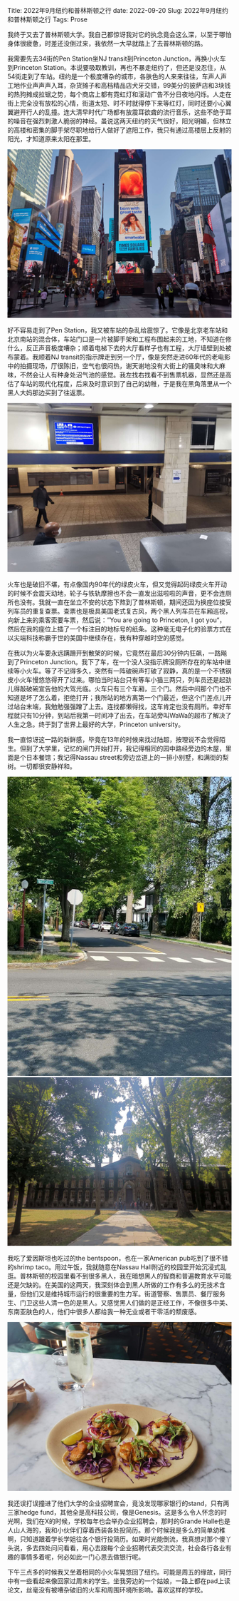 Title: 2022年9月纽约和普林斯顿之行
date: 2022-09-20
Slug: 2022年9月纽约和普林斯顿之行
Tags: Prose


我终于又去了普林斯顿大学。我自己都惊讶我对它的执念竟会这么深，以至于哪怕身体很疲惫，时差还没倒过来，我依然一大早就踏上了去普林斯顿的路。

我需要先去34街的Pen Station坐NJ transit到Princeton Junction，再换小火车到Princeton Station。本说要吸取教训，再也不暴走纽约了，但还是没忍住，从54街走到了车站。纽约是一个极度嘈杂的城市，各肤色的人来来往往，车声人声工地作业声声声入耳，杂货摊子和高档精品店犬牙交错，99美分的披萨店和3块钱的热狗摊成拉锯之势，每个商店上都有霓虹灯和滚动广告不分日夜地闪烁。人走在街上完全没有放松的心情，街道太短、时不时就得停下来等红灯，同时还要小心翼翼避开行人的乱撞。连大清早时代广场都有放震耳欲聋的流行音乐，这些不绝于耳的噪音在强烈刺激人脆弱的神经。虽说这两天纽约的天气很好，阳光明媚，但林立的高楼和密集的脚手架尽职地给行人做好了遮阳工作，我只有通过高楼层上反射的阳光，才知道原来太阳在那里。

![纽约街道](/images/202209纽约街道.jpeg)


好不容易走到了Pen Station，我又被车站的杂乱给震惊了。它像是北京老车站和北京南站的混合体，车站门口是一片被脚手架和工程布围起来的工地，不知道在修什么，反正声音极度嘈杂；顺着电梯下去的大厅看样子也有工程，大厅墙壁到处被布蒙着。我顺着NJ transit的指示牌走到另一个厅，像是突然走进60年代的老电影中的拍摄现场，厅很陈旧，空气也很闷热，谢天谢地没有大街上的骚臭味和大麻味，不然会让人有种身处沼气池的感觉。我左找右找看不到售票机器，显然还是高估了车站的现代化程度，后来及时意识到了自己的幼稚，于是我在黑角落里从一个黑人大妈那边买到了往返票。

![纽约车站](/images/202209纽约车站.jpeg)

火车也是破旧不堪，有点像国内90年代的绿皮火车，但又觉得起码绿皮火车开动的时候不会震天动地，轮子与铁轨摩擦也不会一直发出滋啦啦的声音，更不会连厕所也没有。我就一直在坐立不安的状态下熬到了普林斯顿，期间还因为换座位接受列车员的重复查票。查票也是极具美国老式复古风，两个黑人列车员在车厢巡视，向新上来的乘客索要车票，然后说：”You are going to Princeton, I got you“，然后在我的座位上插了一个标注目的地标号的纸条。这种毫无电子化的验票方式在以尖端科技称霸于世的美国中继续存在，我有种穿越时空的感觉。

在我以为火车要永远蹒跚开到散架的时候，它竟然在最后30分钟内狂飙，一路飚到了Princeton Junction。我下了车，在一个没人没指示牌没厕所存在的车站中继续等小火车。等了不记得多久，突然有一阵破碗声打破了寂静，真的是一个不锈钢皮小火车慢悠悠得开了过来。哪怕当时站台只有等车小猫三两只，列车员还是起劲儿得敲破碗宣告他的大驾光临。火车只有三个车厢，三个门。然后中间那个门也不知道是坏了怎么着，拒绝打开；我所站的地方离第一个门最近，但这个门差点儿开过站台末端，我勉勉强强蹭了上去。连找都懒得找，这车肯定也没有厕所。幸好车程就只有10分钟，到站后我第一时间冲了出去，在车站旁叫WaWa的超市了解决了人生之急。终于到了世界上最好的大学，Princeton university。

我一直惊讶这一路的新鲜感，毕竟在13年的时候来找过陆超，按理说不会觉得陌生。但到了大学里，记忆的闸门开始打开，我记得相同的园中路经旁边的木屋，里面是个日本餐馆；我记得Nassau street和旁边岔道上的一排小别墅，和满街的梨树。一切都很安静祥和。

![梨树](/images/202209普林斯顿梨树.jpeg)
![NassauHall](/images/202209普林斯顿Nassauhall.jpeg)


我吃了爱因斯坦也吃过的the bentspoon，也在一家American pub吃到了很不错的shrimp taco。用过午饭，我就随意在Nassau Hall附近的校园里开始沉浸式乱逛。普林斯顿的校园里看不到很多黑人，我在暗想黑人的智商和普遍教育水平可能还是欠缺的。在美国的这两天，我深刻体会到黑人所做的工作有多么的无技术含量，但他们又是维持城市运行的很重要的生力军。街道警察、售票员、餐厅服务生、门卫这些人清一色的是黑人。又感觉黑人们做的是正经工作，不像很多中美、东南亚肤色的人，他们中很多人都给我一种无业或者干零活的颓废感。

![午餐](/images/202209普林斯顿午餐.jpeg)

我还误打误撞进了他们大学的企业招聘宣会，竟没发现哪家银行的stand，只有两三家hedge fund，其他全是高科技公司，像是Genesis。这是多么令人怀念的时光啊，我们在X的时候，学校每年也会举办企业招聘会，那时的Grande Halle也是人山人海的，我和小伙伴们穿着西装各处投简历。那个时候我是多么的简单幼稚啊，只知道跟着学长学姐往各个银行投简历。如果时光能倒流，我真想对那个傻丫头说，多去四处问问看看，用心去跟每个企业招聘代表交流交流，社会各行各业有趣的事情多着呢，何必如此一门心思去做银行呢。

下午三点多的时候我又坐着相同的小火车晃悠回了纽约。可能是周五的缘故，同行中有一些看起来像回家过周末的学生。坐我旁边的一个姑娘，一路上都在pad上读论文，丝毫没有被嘈杂破旧的火车和周围环境所影响。喜欢这样的学校。
